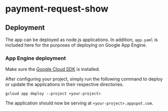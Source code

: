# payment-request-show

## Deployment

The app can be deployed as node.js applications. In addition, `app.yaml` is
included here for the purposes of deploying on Google App Engine.

### App Engine deployment

Make sure the [Google Cloud SDK](https://cloud.google.com/sdk/install) is
installed.

After configuring your project, simply run the following command to deploy
or update the applications in their respective directories.

`gcloud app deploy --project <your-project>`

The application should now be serving at `<your-project>.appspot.com`.
